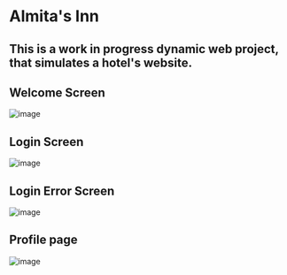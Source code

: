 # Almita's Inn 

## This is a work in progress dynamic web project, that simulates a hotel's website.


## Welcome Screen

![image](https://user-images.githubusercontent.com/23157098/65656013-425a4980-dfec-11e9-8987-f6b30db18915.png)

## Login Screen

![image](https://user-images.githubusercontent.com/23157098/67137555-3afe1880-f205-11e9-8dc5-22d43860aa48.png)


## Login Error Screen

![image](https://user-images.githubusercontent.com/23157098/67137658-d6dc5400-f206-11e9-87d5-10733b0c1851.png)


## Profile page

![image](https://user-images.githubusercontent.com/23157098/67137585-d8594c80-f205-11e9-9aa0-a00c8346729a.png)
